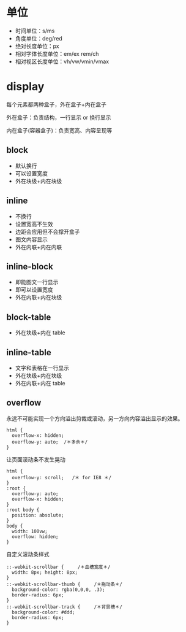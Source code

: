 # 单位

- 时间单位：s/ms
- 角度单位：deg/red
- 绝对长度单位：px
- 相对字体长度单位：em/ex rem/ch
- 相对视区长度单位：vh/vw/vmin/vmax

# display

每个元素都两种盒子，外在盒子+内在盒子

外在盒子：负责结构，一行显示 or 换行显示

内在盒子(容器盒子)：负责宽高、内容呈现等

## block

- 默认换行
- 可以设置宽度
- 外在块级+内在块级

## inline

- 不换行
- 设置宽高不生效
- 边距会应用但不会撑开盒子
- 图文内容显示
- 外在内联+内在内联

## inline-block

- 即能图文一行显示
- 即可以设置宽度
- 外在内联+内在块级

## block-table

- 外在块级+内在 table

## inline-table

- 文字和表格在一行显示
- 外在块级+内在块级
- 外在内联+内在 table

## overflow

永远不可能实现一个方向溢出剪裁或滚动，另一方向内容溢出显示的效果。

```
html {
  overflow-x: hidden;
  overflow-y: auto;  /＊多余＊/
}
```

让页面滚动条不发生晃动
```
html {
  overflow-y: scroll;   /＊ for IE8 ＊/
}
:root {
  overflow-y: auto;
  overflow-x: hidden;
}
:root body {
  position: absolute;
}
body {
  width: 100vw;
  overflow: hidden;
}
```

自定义滚动条样式
```
::-webkit-scrollbar {     /＊血槽宽度＊/
  width: 8px; height: 8px;
}
::-webkit-scrollbar-thumb {     /＊拖动条＊/
  background-color: rgba(0,0,0, .3);
  border-radius: 6px;
}
::-webkit-scrollbar-track {     /＊背景槽＊/
  background-color: #ddd;
  border-radius: 6px;
}
```